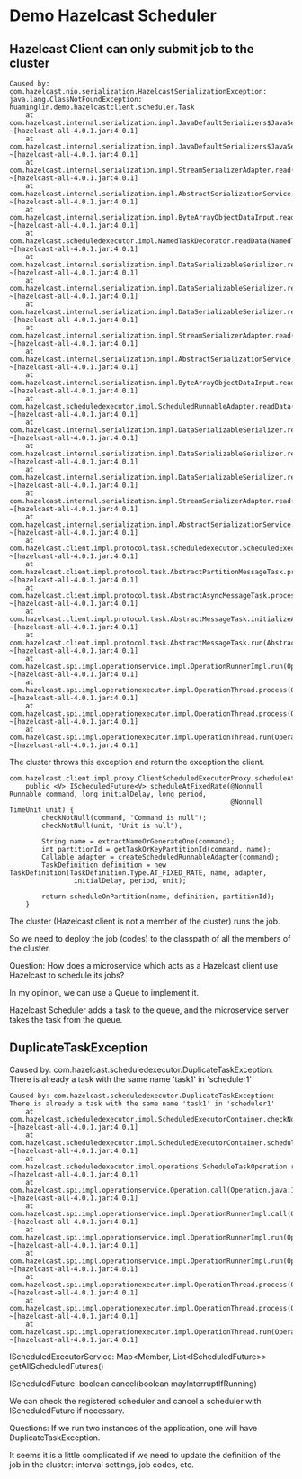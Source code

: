# Demo Hazelcast Scheduler

## Hazelcast Client can only submit job to the cluster

```exception
Caused by: com.hazelcast.nio.serialization.HazelcastSerializationException: java.lang.ClassNotFoundException: huaminglin.demo.hazelcastclient.scheduler.Task
	at com.hazelcast.internal.serialization.impl.JavaDefaultSerializers$JavaSerializer.read(JavaDefaultSerializers.java:87) ~[hazelcast-all-4.0.1.jar:4.0.1]
	at com.hazelcast.internal.serialization.impl.JavaDefaultSerializers$JavaSerializer.read(JavaDefaultSerializers.java:76) ~[hazelcast-all-4.0.1.jar:4.0.1]
	at com.hazelcast.internal.serialization.impl.StreamSerializerAdapter.read(StreamSerializerAdapter.java:48) ~[hazelcast-all-4.0.1.jar:4.0.1]
	at com.hazelcast.internal.serialization.impl.AbstractSerializationService.readObject(AbstractSerializationService.java:268) ~[hazelcast-all-4.0.1.jar:4.0.1]
	at com.hazelcast.internal.serialization.impl.ByteArrayObjectDataInput.readObject(ByteArrayObjectDataInput.java:567) ~[hazelcast-all-4.0.1.jar:4.0.1]
	at com.hazelcast.scheduledexecutor.impl.NamedTaskDecorator.readData(NamedTaskDecorator.java:89) ~[hazelcast-all-4.0.1.jar:4.0.1]
	at com.hazelcast.internal.serialization.impl.DataSerializableSerializer.readInternal(DataSerializableSerializer.java:160) ~[hazelcast-all-4.0.1.jar:4.0.1]
	at com.hazelcast.internal.serialization.impl.DataSerializableSerializer.read(DataSerializableSerializer.java:106) ~[hazelcast-all-4.0.1.jar:4.0.1]
	at com.hazelcast.internal.serialization.impl.DataSerializableSerializer.read(DataSerializableSerializer.java:51) ~[hazelcast-all-4.0.1.jar:4.0.1]
	at com.hazelcast.internal.serialization.impl.StreamSerializerAdapter.read(StreamSerializerAdapter.java:48) ~[hazelcast-all-4.0.1.jar:4.0.1]
	at com.hazelcast.internal.serialization.impl.AbstractSerializationService.readObject(AbstractSerializationService.java:268) ~[hazelcast-all-4.0.1.jar:4.0.1]
	at com.hazelcast.internal.serialization.impl.ByteArrayObjectDataInput.readObject(ByteArrayObjectDataInput.java:567) ~[hazelcast-all-4.0.1.jar:4.0.1]
	at com.hazelcast.scheduledexecutor.impl.ScheduledRunnableAdapter.readData(ScheduledRunnableAdapter.java:106) ~[hazelcast-all-4.0.1.jar:4.0.1]
	at com.hazelcast.internal.serialization.impl.DataSerializableSerializer.readInternal(DataSerializableSerializer.java:160) ~[hazelcast-all-4.0.1.jar:4.0.1]
	at com.hazelcast.internal.serialization.impl.DataSerializableSerializer.read(DataSerializableSerializer.java:106) ~[hazelcast-all-4.0.1.jar:4.0.1]
	at com.hazelcast.internal.serialization.impl.DataSerializableSerializer.read(DataSerializableSerializer.java:51) ~[hazelcast-all-4.0.1.jar:4.0.1]
	at com.hazelcast.internal.serialization.impl.StreamSerializerAdapter.read(StreamSerializerAdapter.java:48) ~[hazelcast-all-4.0.1.jar:4.0.1]
	at com.hazelcast.internal.serialization.impl.AbstractSerializationService.toObject(AbstractSerializationService.java:187) ~[hazelcast-all-4.0.1.jar:4.0.1]
	at com.hazelcast.client.impl.protocol.task.scheduledexecutor.ScheduledExecutorSubmitToPartitionMessageTask.prepareOperation(ScheduledExecutorSubmitToPartitionMessageTask.java:44) ~[hazelcast-all-4.0.1.jar:4.0.1]
	at com.hazelcast.client.impl.protocol.task.AbstractPartitionMessageTask.processInternal(AbstractPartitionMessageTask.java:45) ~[hazelcast-all-4.0.1.jar:4.0.1]
	at com.hazelcast.client.impl.protocol.task.AbstractAsyncMessageTask.processMessage(AbstractAsyncMessageTask.java:71) ~[hazelcast-all-4.0.1.jar:4.0.1]
	at com.hazelcast.client.impl.protocol.task.AbstractMessageTask.initializeAndProcessMessage(AbstractMessageTask.java:145) ~[hazelcast-all-4.0.1.jar:4.0.1]
	at com.hazelcast.client.impl.protocol.task.AbstractMessageTask.run(AbstractMessageTask.java:108) ~[hazelcast-all-4.0.1.jar:4.0.1]
	at com.hazelcast.spi.impl.operationservice.impl.OperationRunnerImpl.run(OperationRunnerImpl.java:181) ~[hazelcast-all-4.0.1.jar:4.0.1]
	at com.hazelcast.spi.impl.operationexecutor.impl.OperationThread.process(OperationThread.java:172) ~[hazelcast-all-4.0.1.jar:4.0.1]
	at com.hazelcast.spi.impl.operationexecutor.impl.OperationThread.process(OperationThread.java:140) ~[hazelcast-all-4.0.1.jar:4.0.1]
	at com.hazelcast.spi.impl.operationexecutor.impl.OperationThread.run(OperationThread.java:123) ~[hazelcast-all-4.0.1.jar:4.0.1]
```

The cluster throws this exception and return the exception the client. 

```
com.hazelcast.client.impl.proxy.ClientScheduledExecutorProxy.scheduleAtFixedRate
    public <V> IScheduledFuture<V> scheduleAtFixedRate(@Nonnull Runnable command, long initialDelay, long period,
                                                       @Nonnull TimeUnit unit) {
        checkNotNull(command, "Command is null");
        checkNotNull(unit, "Unit is null");

        String name = extractNameOrGenerateOne(command);
        int partitionId = getTaskOrKeyPartitionId(command, name);
        Callable adapter = createScheduledRunnableAdapter(command);
        TaskDefinition definition = new TaskDefinition(TaskDefinition.Type.AT_FIXED_RATE, name, adapter,
                initialDelay, period, unit);

        return scheduleOnPartition(name, definition, partitionId);
    }
```

The cluster (Hazelcast client is not a member of the cluster) runs the job.

So we need to deploy the job (codes) to the classpath of all the members of the cluster.

Question: How does a microservice which acts as a Hazelcast client use Hazelcast to schedule its jobs?

In my opinion, we can use a Queue to implement it.

Hazelcast Scheduler adds a task to the queue, and the microservice server takes the task from the queue.

## DuplicateTaskException

Caused by: com.hazelcast.scheduledexecutor.DuplicateTaskException: There is already a task with the same name 'task1' in 'scheduler1'

```
Caused by: com.hazelcast.scheduledexecutor.DuplicateTaskException: There is already a task with the same name 'task1' in 'scheduler1'
	at com.hazelcast.scheduledexecutor.impl.ScheduledExecutorContainer.checkNotDuplicateTask(ScheduledExecutorContainer.java:394) ~[hazelcast-all-4.0.1.jar:4.0.1]
	at com.hazelcast.scheduledexecutor.impl.ScheduledExecutorContainer.schedule(ScheduledExecutorContainer.java:112) ~[hazelcast-all-4.0.1.jar:4.0.1]
	at com.hazelcast.scheduledexecutor.impl.operations.ScheduleTaskOperation.run(ScheduleTaskOperation.java:45) ~[hazelcast-all-4.0.1.jar:4.0.1]
	at com.hazelcast.spi.impl.operationservice.Operation.call(Operation.java:184) ~[hazelcast-all-4.0.1.jar:4.0.1]
	at com.hazelcast.spi.impl.operationservice.impl.OperationRunnerImpl.call(OperationRunnerImpl.java:228) ~[hazelcast-all-4.0.1.jar:4.0.1]
	at com.hazelcast.spi.impl.operationservice.impl.OperationRunnerImpl.run(OperationRunnerImpl.java:217) ~[hazelcast-all-4.0.1.jar:4.0.1]
	at com.hazelcast.spi.impl.operationservice.impl.OperationRunnerImpl.run(OperationRunnerImpl.java:433) ~[hazelcast-all-4.0.1.jar:4.0.1]
	at com.hazelcast.spi.impl.operationexecutor.impl.OperationThread.process(OperationThread.java:166) ~[hazelcast-all-4.0.1.jar:4.0.1]
	at com.hazelcast.spi.impl.operationexecutor.impl.OperationThread.process(OperationThread.java:136) ~[hazelcast-all-4.0.1.jar:4.0.1]
	at com.hazelcast.spi.impl.operationexecutor.impl.OperationThread.run(OperationThread.java:123) ~[hazelcast-all-4.0.1.jar:4.0.1]
```

IScheduledExecutorService: <V> Map<Member, List<IScheduledFuture<V>>> getAllScheduledFutures()

IScheduledFuture: boolean cancel(boolean mayInterruptIfRunning)

We can check the registered scheduler and cancel a scheduler with IScheduledFuture if necessary.

Questions: If we run two instances of the application, one will have DuplicateTaskException.

It seems it is a little complicated if we need to update the definition of the job in the cluster: interval settings, job codes, etc.
